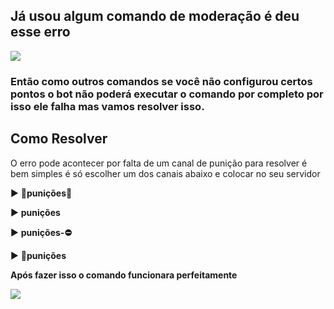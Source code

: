 ## Já usou algum comando de moderação é deu esse erro
![](https://i.imgur.com/NyJ2OHT.png)

### Então como outros comandos se você não configurou certos pontos o bot não poderá executar o comando por completo por isso ele falha mas vamos resolver isso.

## Como Resolver

O erro pode acontecer por falta de um canal de punição para resolver é bem simples é só escolher um dos canais abaixo e colocar no seu servidor

►  **👮punições👮**

►  **punições**

►  **punições-⛔**

►  **📛punições**

**Após fazer isso o comando funcionara perfeitamente**

![](https://i.imgur.com/gDjJtlF.png)
